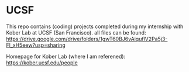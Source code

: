 # UCSF
This repo contains (coding) projects completed during my internship with Kober Lab at UCSF (San Francisco).
all files can be found: https://drive.google.com/drive/folders/1gwT60BJ6vAiquflV2Pa5j3-Fl_xH5eew?usp=sharing

Homepage for Kober Lab (where I am referened): https://kober.ucsf.edu/people
